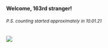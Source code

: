 #### Welcome, 163rd stranger!

###### <sup>P.S. counting started approximately in 10.01.21</sup>

<img src="https://kraftwerk28.pp.ua/vcnt.png"></img>
